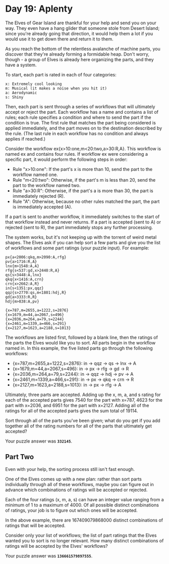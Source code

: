 # Day 19: Aplenty

The Elves of Gear Island are thankful for your help and send you on your way.
They even have a hang glider that someone stole from Desert Island; since you're
already going that direction, it would help them a lot if you would use it to
get down there and return it to them.

As you reach the bottom of the relentless avalanche of machine parts, you
discover that they're already forming a formidable heap. Don't worry, though - a
group of Elves is already here organizing the parts, and they have a system.

To start, each part is rated in each of four categories:

```
x: Extremely cool looking
m: Musical (it makes a noise when you hit it)
a: Aerodynamic
s: Shiny
```

Then, each part is sent through a series of workflows that will ultimately
accept or reject the part. Each workflow has a name and contains a list of
rules; each rule specifies a condition and where to send the part if the
condition is true. The first rule that matches the part being considered is
applied immediately, and the part moves on to the destination described by the
rule. (The last rule in each workflow has no condition and always applies if
reached.)

Consider the workflow ex{x>10:one,m<20:two,a>30:R,A}. This workflow is named ex
and contains four rules. If workflow ex were considering a specific part, it
would perform the following steps in order:

- Rule "x>10:one": If the part's x is more than 10, send the part to the
  workflow named one.
- Rule "m<20:two": Otherwise, if the part's m is less than 20, send the part to
  the workflow named two.
- Rule "a>30:R": Otherwise, if the part's a is more than 30, the part is
  immediately rejected (R).
- Rule "A": Otherwise, because no other rules matched the part, the part is
  immediately accepted (A).

If a part is sent to another workflow, it immediately switches to the start of
that workflow instead and never returns. If a part is accepted (sent to A) or
rejected (sent to R), the part immediately stops any further processing.

The system works, but it's not keeping up with the torrent of weird metal
shapes. The Elves ask if you can help sort a few parts and give you the list of
workflows and some part ratings (your puzzle input). For example:

```
px{a<2006:qkq,m>2090:A,rfg}
pv{a>1716:R,A}
lnx{m>1548:A,A}
rfg{s<537:gd,x>2440:R,A}
qs{s>3448:A,lnx}
qkq{x<1416:A,crn}
crn{x>2662:A,R}
in{s<1351:px,qqz}
qqz{s>2770:qs,m<1801:hdj,R}
gd{a>3333:R,R}
hdj{m>838:A,pv}

{x=787,m=2655,a=1222,s=2876}
{x=1679,m=44,a=2067,s=496}
{x=2036,m=264,a=79,s=2244}
{x=2461,m=1339,a=466,s=291}
{x=2127,m=1623,a=2188,s=1013}
```

The workflows are listed first, followed by a blank line, then the ratings of
the parts the Elves would like you to sort. All parts begin in the workflow
named in. In this example, the five listed parts go through the following
workflows:

- {x=787,m=2655,a=1222,s=2876}: in -> qqz -> qs -> lnx -> A
- {x=1679,m=44,a=2067,s=496}: in -> px -> rfg -> gd -> R
- {x=2036,m=264,a=79,s=2244}: in -> qqz -> hdj -> pv -> A
- {x=2461,m=1339,a=466,s=291}: in -> px -> qkq -> crn -> R
- {x=2127,m=1623,a=2188,s=1013}: in -> px -> rfg -> A

Ultimately, three parts are accepted. Adding up the x, m, a, and s rating for
each of the accepted parts gives 7540 for the part with x=787, 4623 for the part
with x=2036, and 6951 for the part with x=2127. Adding all of the ratings for
all of the accepted parts gives the sum total of 19114.

Sort through all of the parts you've been given; what do you get if you add
together all of the rating numbers for all of the parts that ultimately get
accepted?

Your puzzle answer was **`332145`**.

## Part Two

Even with your help, the sorting process still isn't fast enough.

One of the Elves comes up with a new plan: rather than sort parts individually
through all of these workflows, maybe you can figure out in advance which
combinations of ratings will be accepted or rejected.

Each of the four ratings (x, m, a, s) can have an integer value ranging from a
minimum of 1 to a maximum of 4000. Of all possible distinct combinations of
ratings, your job is to figure out which ones will be accepted.

In the above example, there are 167409079868000 distinct combinations of ratings
that will be accepted.

Consider only your list of workflows; the list of part ratings that the Elves
wanted you to sort is no longer relevant. How many distinct combinations of
ratings will be accepted by the Elves' workflows?

Your puzzle answer was **`136661579897555`**.
